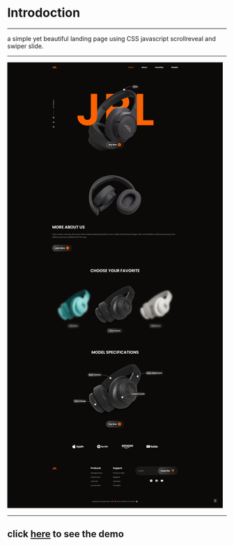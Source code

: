 # Introdoction

---

a simple yet beautiful landing page using CSS javascript scrollreveal and swiper slide.

---

![nike img](./assets/img/screencapture-127-0-0-1-5500-JBL-headphone-self-made-index-html-2024-03-31-21_23_20.png)

---

## click [**here**](https://itssinaa.github.io/jbl_headphone/) to see the demo